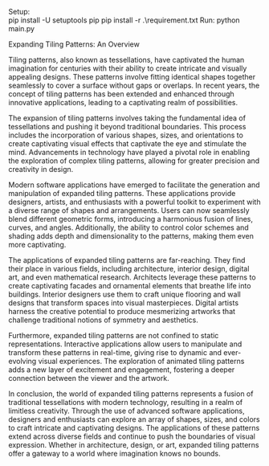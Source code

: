 Setup:  
pip install -U setuptools pip
pip install -r .\requirement.txt
Run: python main.py

Expanding Tiling Patterns: An Overview

Tiling patterns, also known as tessellations, have captivated the human imagination for centuries with their ability to create intricate and visually appealing designs. These patterns involve fitting identical shapes together seamlessly to cover a surface without gaps or overlaps. In recent years, the concept of tiling patterns has been extended and enhanced through innovative applications, leading to a captivating realm of possibilities.

The expansion of tiling patterns involves taking the fundamental idea of tessellations and pushing it beyond traditional boundaries. This process includes the incorporation of various shapes, sizes, and orientations to create captivating visual effects that captivate the eye and stimulate the mind. Advancements in technology have played a pivotal role in enabling the exploration of complex tiling patterns, allowing for greater precision and creativity in design.

Modern software applications have emerged to facilitate the generation and manipulation of expanded tiling patterns. These applications provide designers, artists, and enthusiasts with a powerful toolkit to experiment with a diverse range of shapes and arrangements. Users can now seamlessly blend different geometric forms, introducing a harmonious fusion of lines, curves, and angles. Additionally, the ability to control color schemes and shading adds depth and dimensionality to the patterns, making them even more captivating.

The applications of expanded tiling patterns are far-reaching. They find their place in various fields, including architecture, interior design, digital art, and even mathematical research. Architects leverage these patterns to create captivating facades and ornamental elements that breathe life into buildings. Interior designers use them to craft unique flooring and wall designs that transform spaces into visual masterpieces. Digital artists harness the creative potential to produce mesmerizing artworks that challenge traditional notions of symmetry and aesthetics.

Furthermore, expanded tiling patterns are not confined to static representations. Interactive applications allow users to manipulate and transform these patterns in real-time, giving rise to dynamic and ever-evolving visual experiences. The exploration of animated tiling patterns adds a new layer of excitement and engagement, fostering a deeper connection between the viewer and the artwork.

In conclusion, the world of expanded tiling patterns represents a fusion of traditional tessellations with modern technology, resulting in a realm of limitless creativity. Through the use of advanced software applications, designers and enthusiasts can explore an array of shapes, sizes, and colors to craft intricate and captivating designs. The applications of these patterns extend across diverse fields and continue to push the boundaries of visual expression. Whether in architecture, design, or art, expanded tiling patterns offer a gateway to a world where imagination knows no bounds.